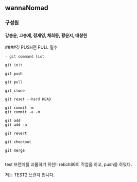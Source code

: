 ## wannaNomad

### 구성원

#### 강승윤, 고승재, 정재영, 채희동, 황윤지, 배창현

####깃 PUSH전 PULL 필수


```
- git command list

git init

git push

git pull

git clone

git reset --hard HEAD

git commit -m
git commit -a -m

git add 
git add -a

git revert

git checkout

git merge


```


test 브랜치를 괴롭히기 위한!!
rebch86이 작업을 하고, push를 하였다.


저는 TEST2 브랜치 입니다.